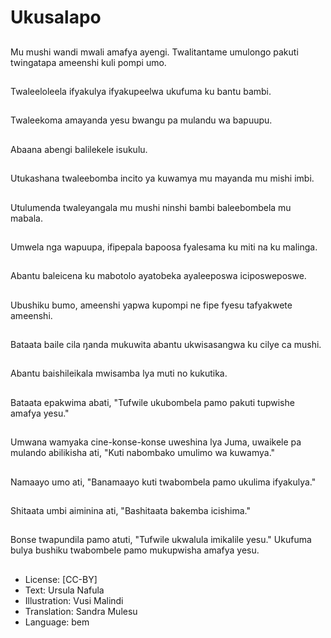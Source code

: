 # Ukusalapo

##
Mu mushi wandi mwali amafya ayengi. Twalitantame umulongo pakuti twingatapa ameenshi kuli pompi umo.

##
Twaleeloleela ifyakulya ifyakupeelwa ukufuma ku bantu bambi.

##
Twaleekoma amayanda yesu bwangu pa mulandu wa bapuupu.

##
Abaana abengi balilekele isukulu.

##
Utukashana twaleebomba incito ya kuwamya mu mayanda mu mishi imbi.

##
Utulumenda twaleyangala mu mushi ninshi bambi baleebombela mu mabala.

##
Umwela nga wapuupa, ifipepala bapoosa fyalesama ku miti na ku malinga.

##
Abantu baleicena ku mabotolo ayatobeka ayaleeposwa iciposweposwe.

##
Ubushiku bumo, ameenshi yapwa kupompi ne fipe fyesu tafyakwete ameenshi.

##
Bataata baile cila ŋanda mukuwita abantu ukwisasangwa ku cilye ca mushi.

##
Abantu baishileikala mwisamba lya muti no kukutika.

##
Bataata epakwima abati, "Tufwile ukubombela pamo pakuti tupwishe amafya yesu."

##
Umwana wamyaka cine-konse-konse uweshina lya Juma, uwaikele pa mulando abilikisha ati, "Kuti nabombako umulimo wa kuwamya."

##
Namaayo umo ati, "Banamaayo kuti twabombela pamo ukulima ifyakulya."

##
Shitaata umbi aiminina ati, "Bashitaata bakemba icishima."

##
Bonse twapundila pamo atuti, "Tufwile ukwalula imikalile yesu." Ukufuma bulya bushiku twabombele pamo mukupwisha amafya yesu.

##
* License: [CC-BY]
* Text: Ursula Nafula
* Illustration: Vusi Malindi
* Translation: Sandra Mulesu
* Language: bem
